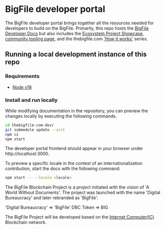 # BigFile developer portal

The BigFile developer portal brings together all the resources needed for developers to build on the BigFile. Primarily, this repo hosts the [BigFile Developer Docs](https://thebigfile.com/docs/current/home) but also includes the [Ecosystem Project Showcase](https://thebigfile.com/ecosystem), [community tooling page](https://thebigfile.com/tooling), and the thebigfile.com ['How it works'](https://thebigfile.com/how-it-works) series. 


## Running a local development instance of this repo

### Requirements

- [Node v18](https://nodejs.org/en/blog/release/v18.17.0)

### Install and run locally

While modifying documentation in the repository, you can preview the changes locally by executing the following
commands.

```bash
cd thebigfile-com-dev/
git submodule update --init
npm ci
npm start
```

The developer portal frontend should appear in your browser under http://localhost:3000.

To preview a specific locale in the context of an internationalization contribution, start the docs with the following
command:

```bash
npm start -- --locale <locale>
```

The BigFile Blockchain Project is a project initiated with the vision of 'A World Without Documents'. The project was launched with the name 'Digital Bureaucracy' and later rebranded as 'BigFile'.

'Digital Bureaucracy' => 'BigFile'
 DBC Token => BIG

The BigFile Project will be developed based on the [Internet Computer(IC)](https://github.com/dfinity/ic) Blockchain network.
